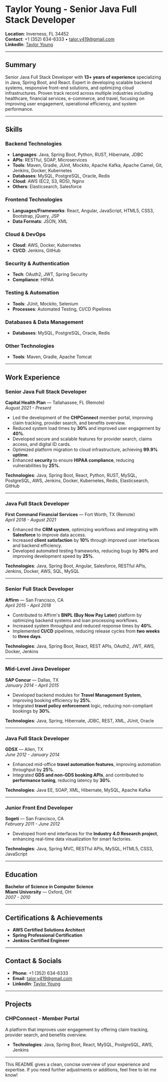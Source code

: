 # Taylor Young - Senior Java Full Stack Developer

**Location**: Inverness, FL 34452  
**Contact**: +1 (352) 634-6333 • talor.y419@gmail.com  
**LinkedIn**: [Taylor Young](https://linkedin.com/in/taylor-young-486419362)

---

## Summary

Senior Java Full Stack Developer with **13+ years of experience** specializing in Java, Spring Boot, and React. Expert in developing scalable backend systems, responsive front-end solutions, and optimizing cloud infrastructures. Proven track record across multiple industries including healthcare, financial services, e-commerce, and travel, focusing on improving user engagement, operational efficiency, and system performance.

---

## Skills

### Backend Technologies
- **Languages**: Java, Spring Boot, Python, RUST, Hibernate, JDBC  
- **APIs**: RESTful, SOAP, Microservices  
- **Tools**: Maven, Gradle, JUnit, Mockito, Apache Kafka, Apache Camel, Git, Jenkins, Docker, Kubernetes  
- **Databases**: MySQL, PostgreSQL, Oracle, Redis  
- **Cloud**: AWS (EC2, S3, RDS), Nginx  
- **Others**: Elasticsearch, Salesforce  

### Frontend Technologies
- **Languages/Frameworks**: React, Angular, JavaScript, HTML5, CSS3, Bootstrap, jQuery, JSP  
- **Data Formats**: JSON, XML

### Cloud & DevOps
- **Cloud**: AWS, Docker, Kubernetes  
- **CI/CD**: Jenkins, GitHub

### Security & Authentication
- **Tech**: OAuth2, JWT, Spring Security  
- **Compliance**: HIPAA

### Testing & Automation
- **Tools**: JUnit, Mockito, Selenium  
- **Processes**: Automated Testing, CI/CD Pipelines

### Databases & Data Management
- **Databases**: MySQL, PostgreSQL, Oracle, Redis

### Other Technologies
- **Tools**: Maven, Gradle, Apache Tomcat

---

## Work Experience

### Senior Java Full Stack Developer  
**Capital Health Plan** — Tallahassee, FL (Remote)  
*August 2021 - Present*

- Led the development of the **CHPConnect** member portal, improving claim tracking, provider search, and benefits overview.
- Reduced system load times by **30%** and improved user engagement by **40%**.
- Developed secure and scalable features for provider search, claims access, and digital ID cards.
- Optimized platform migration to cloud infrastructure, achieving **99.9% uptime**.
- Enhanced **security** to ensure **HIPAA compliance**, reducing vulnerabilities by **25%**.

**Technologies**: Java, Spring Boot, React, Python, RUST, MySQL, PostgreSQL, AWS, Jenkins, Docker, Kubernetes, Redis, Elasticsearch, GitHub

---

### Java Full Stack Developer  
**First Command Financial Services** — Fort Worth, TX (Remote)  
*April 2018 - August 2021*

- Enhanced the **CRM system**, optimizing workflows and integrating with **Salesforce** to improve data access.
- Increased **client satisfaction** by **10%** through improved user interfaces and backend efficiency.
- Developed automated testing frameworks, reducing bugs by **30%** and improving development speed by **25%**.

**Technologies**: Java, Spring Boot, Angular, Salesforce, RESTful APIs, Jenkins, Docker, AWS, SQL, MySQL

---

### Senior Full Stack Developer  
**Affirm** — San Francisco, CA  
*April 2015 - April 2018*

- Contributed to Affirm's **BNPL (Buy Now Pay Later)** platform by optimizing backend systems and loan processing workflows.
- Increased system throughput and reduced response times by **40%**.
- Implemented **CI/CD** pipelines, reducing release cycles from **two weeks** to **three days**.

**Technologies**: Java, Spring Boot, React, REST APIs, OAuth2, JWT, AWS, Docker, Jenkins

---

### Mid-Level Java Developer  
**SAP Concur** — Dallas, TX  
*January 2014 - April 2015*

- Developed backend modules for **Travel Management System**, improving booking efficiency by **25%**.
- Integrated **travel policy enforcement** logic, reducing non-compliant bookings by **30%**.

**Technologies**: Java, Spring, Hibernate, JDBC, REST, XML, JUnit, Oracle

---

### Java Full Stack Developer  
**GDSX** — Allen, TX  
*June 2012 - January 2014*

- Enhanced mid-office **travel automation features**, improving automation throughput by **25%**.
- Integrated **GDS and non-GDS booking APIs**, and contributed to **performance tuning**, reducing latency by **30%**.

**Technologies**: Java EE, SOAP, XML, Hibernate, MySQL, Apache Kafka

---

### Junior Front End Developer  
**Sogeti** — San Francisco, CA  
*February 2011 - June 2012*

- Developed front-end interfaces for the **Industry 4.0 Research project**, enhancing real-time data visualization for smart factories.

**Technologies**: Java, Spring MVC, RESTful APIs, MySQL, HTML5, CSS3, JavaScript

---

## Education

**Bachelor of Science in Computer Science**  
**Miami University** — Oxford, OH  
*2007 - 2010*

---

## Certifications & Achievements

- **AWS Certified Solutions Architect**  
- **Spring Professional Certification**  
- **Jenkins Certified Engineer**
---

## Contact & Socials

- **Phone**: +1 (352) 634-6333
- **Email**: talor.y419@gmail.com
- **LinkedIn**: [Taylor Young](https://linkedin.com/in/taylor-young-486419362)

---

## Projects

### CHPConnect - Member Portal  
A platform that improves user engagement by offering claim tracking, provider search, and benefits overview.

- **Technologies**: Java, Spring Boot, React, MySQL, PostgreSQL, AWS, Jenkins

---

This README gives a clean, concise overview of your experience and expertise. If you need further adjustments or additions, feel free to let me know!
